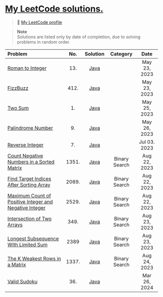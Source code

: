 #  [My LeetCode solutions.](https://leetcode.com/problemset/all/)

> 🔗 [My LeetCode profile](https://leetcode.com/aillos/) <br>

> **Note** <br>
> Solutions are listed only by date of completion, due to solving problems in random order.

| Problem | No. | Solution | Category | Date
| :---- | :----: | :----: | :----: | :----: 
| [Roman to Integer](https://leetcode.com/problems/roman-to-integer/) | 13. | [Java](https://github.com/aillos/leetcode/blob/master/src/romantointeger.java) | | May 23, 2023
| [FizzBuzz](https://leetcode.com/problems/fizz-buzz/) | 412. | [Java](https://github.com/aillos/leetcode/blob/master/src/fizzbuzz.java) | | May 23, 2023
| [Two Sum](https://leetcode.com/problems/two-sum/) | 1. | [Java](https://github.com/aillos/leetcode/blob/master/src/twosum.java) | | May 25, 2023
| [Palindrome Number](https://leetcode.com/problems/palindrome-number/) | 9. | [Java](https://github.com/aillos/leetcode/blob/master/src/palindromenumber.java) | | May 26, 2023
| [Reverse Integer](https://leetcode.com/problems/reverse-integer/description/) | 7. | [Java](https://github.com/aillos/leetcode/blob/master/src/reverseinteger.java) | | Jul 03. 2023
| [Count Negative Numbers in a Sorted Matrix](https://leetcode.com/problems/count-negative-numbers-in-a-sorted-matrix/) | 1351. | [Java](https://github.com/aillos/leetcode/blob/master/src/countnegativesinasortedmatrix) | Binary Search | Aug 22, 2023
| [Find Target Indices After Sorting Array](https://leetcode.com/problems/find-target-indices-after-sorting-array/) | 2089. | [Java](https://github.com/aillos/leetcode/blob/master/src/findtargetindicesaftersortingarray.java) | Binary Search | Aug 22, 2023
| [Maximum Count of Positive Integer and Negative Integer](https://leetcode.com/problems/maximum-count-of-positive-integer-and-negative-integer/) | 2529. | [Java](https://github.com/aillos/leetcode/blob/master/src/maximumcountofposandnegint.java) | Binary Search | Aug 22, 2023
| [Intersection of Two Arrays](https://leetcode.com/problems/intersection-of-two-arrays/) | 349. | [Java](https://github.com/aillos/leetcode/blob/master/src/intersectionoftwoarrays.java) | Binary Search | Aug 23, 2023
| [Longest Subsequence With Limited Sum](https://leetcode.com/problems/longest-subsequence-with-limited-sum/) | 2389 | [Java](https://github.com/aillos/leetcode/blob/master/src/longestsubseqwithlimsum.java) | Binary Search | Aug 23, 2023
| [The K Weakest Rows in a Matrix](https://leetcode.com/problems/the-k-weakest-rows-in-a-matrix/) | 1337. | [Java](https://github.com/aillos/leetcode/blob/master/src/thekweakestrowsinamatrix.java) | Binary Search | Aug 24, 2023
| [Valid Sudoku](https://leetcode.com/problems/valid-sudoku/) | 36. | [Java](https://github.com/aillos/leetcode/blob/master/src/validsudoku.java) | | Mar 26, 2024
